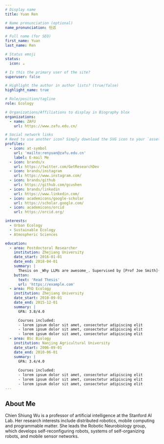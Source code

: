 ```yaml
---
# Display name
title: Yuan Ren 

# Name pronunciation (optional)
name_pronunciation: 任远

# Full name (for SEO)
first_name: Yuan
last_name: Ren

# Status emoji
status:
  icon: ☕️

# Is this the primary user of the site?
superuser: false

# Highlight the author in author lists? (true/false)
highlight_name: true

# Role/position/tagline
role: Ecology

# Organizations/Affiliations to display in Biography blox
organizations:
  - name: ZAFU
    url: https://www.zafu.edu.cn/

# Social network links
# Need to use another icon? Simply download the SVG icon to your `assets/media/icons/` folder.
profiles:
  - icon: at-symbol
    url: 'mailto:renyuan@zafu.edu.cn'
    label: E-mail Me
  - icon: brands/x
    url: https://twitter.com/GetResearchDev
  - icon: brands/instagram
    url: https://www.instagram.com/
  - icon: brands/github
    url: https://github.com/gcushen
  - icon: brands/linkedin
    url: https://www.linkedin.com/
  - icon: academicons/google-scholar
    url: https://scholar.google.com/
  - icon: academicons/orcid
    url: https://orcid.org/

interests:
  - Urban Ecology
  - Sustainable Ecology
  - Atmospheric Sciences

education:
  - area: Postdoctoral Researcher
    institution: Zhejiang University
    date_start: 2016-01-01
    date_end: 2018-04-01
    summary: |
      Thesis on _Why LLMs are awesome_. Supervised by [Prof Joe Smith](https://example.com). Presented papers at 5 IEEE conferences with the contributions being published in 2 Springer journals.
    button:
      text: 'Read Thesis'
      url: 'https://example.com'
  - area: PhD Ecology
    institution: Zhejiang University
    date_start: 2010-09-01
    date_end: 2015-12-01
    summary: |
      GPA: 3.8/4.0

      Courses included:
      - lorem ipsum dolor sit amet, consectetur adipiscing elit
      - lorem ipsum dolor sit amet, consectetur adipiscing elit
      - lorem ipsum dolor sit amet, consectetur adipiscing elit
  - area: BSc Biology
    institution: Nanjing Agricultural University
    date_start: 2006-09-01
    date_end: 2010-06-01
    summary: |
      GPA: 3.4/4.0
      
      Courses included:
      - lorem ipsum dolor sit amet, consectetur adipiscing elit
      - lorem ipsum dolor sit amet, consectetur adipiscing elit
      - lorem ipsum dolor sit amet, consectetur adipiscing elit
---
```


## About Me

Chien Shiung Wu is a professor of artificial intelligence at the Stanford AI Lab. Her research interests include distributed robotics, mobile computing and programmable matter. She leads the Robotic Neurobiology group, which develops self-reconfiguring robots, systems of self-organizing robots, and mobile sensor networks.

